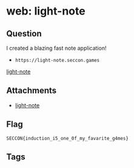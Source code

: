 # web: light-note
## Question
I created a blazing fast note application!

- `https://light-note.seccon.games`

[light-note](files)

## Attachments
- [light-note](files)

## Flag
```
SECCON{induction_i5_one_0f_my_favarite_g4mes}
```


## Tags
